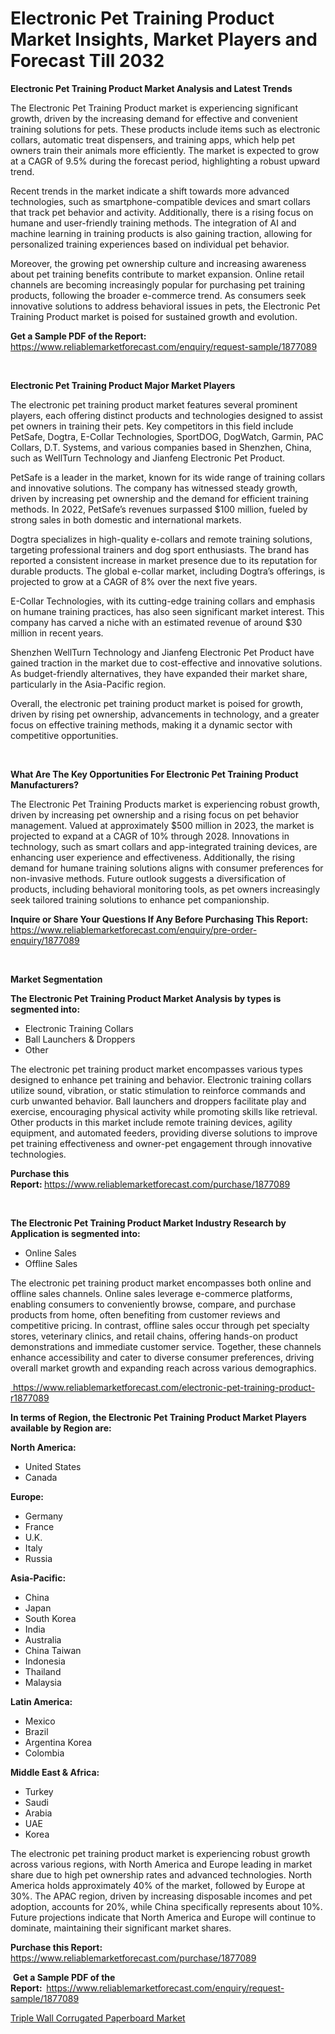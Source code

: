 <p><h1>Electronic Pet Training Product Market Insights, Market Players and Forecast Till 2032</h1></p><p><strong>Electronic Pet Training Product Market Analysis and Latest Trends</strong></p>
<p><p>The Electronic Pet Training Product market is experiencing significant growth, driven by the increasing demand for effective and convenient training solutions for pets. These products include items such as electronic collars, automatic treat dispensers, and training apps, which help pet owners train their animals more efficiently. The market is expected to grow at a CAGR of 9.5% during the forecast period, highlighting a robust upward trend.</p><p>Recent trends in the market indicate a shift towards more advanced technologies, such as smartphone-compatible devices and smart collars that track pet behavior and activity. Additionally, there is a rising focus on humane and user-friendly training methods. The integration of AI and machine learning in training products is also gaining traction, allowing for personalized training experiences based on individual pet behavior.</p><p>Moreover, the growing pet ownership culture and increasing awareness about pet training benefits contribute to market expansion. Online retail channels are becoming increasingly popular for purchasing pet training products, following the broader e-commerce trend. As consumers seek innovative solutions to address behavioral issues in pets, the Electronic Pet Training Product market is poised for sustained growth and evolution.</p></p>
<p><strong>Get a Sample PDF of the Report:&nbsp;</strong> <a href="https://www.reliablemarketforecast.com/enquiry/request-sample/1877089?utm_campaign=2280&utm_medium=2&utm_source=Github&utm_content=ia&utm_term=10022025&utm_id=electronic-pet-training-product">https://www.reliablemarketforecast.com/enquiry/request-sample/1877089</a></p>
<p>&nbsp;</p>
<p><strong>Electronic Pet Training Product Major Market Players</strong></p>
<p><p>The electronic pet training product market features several prominent players, each offering distinct products and technologies designed to assist pet owners in training their pets. Key competitors in this field include PetSafe, Dogtra, E-Collar Technologies, SportDOG, DogWatch, Garmin, PAC Collars, D.T. Systems, and various companies based in Shenzhen, China, such as WellTurn Technology and Jianfeng Electronic Pet Product.</p><p>PetSafe is a leader in the market, known for its wide range of training collars and innovative solutions. The company has witnessed steady growth, driven by increasing pet ownership and the demand for efficient training methods. In 2022, PetSafe’s revenues surpassed $100 million, fueled by strong sales in both domestic and international markets.</p><p>Dogtra specializes in high-quality e-collars and remote training solutions, targeting professional trainers and dog sport enthusiasts. The brand has reported a consistent increase in market presence due to its reputation for durable products. The global e-collar market, including Dogtra’s offerings, is projected to grow at a CAGR of 8% over the next five years.</p><p>E-Collar Technologies, with its cutting-edge training collars and emphasis on humane training practices, has also seen significant market interest. This company has carved a niche with an estimated revenue of around $30 million in recent years.</p><p>Shenzhen WellTurn Technology and Jianfeng Electronic Pet Product have gained traction in the market due to cost-effective and innovative solutions. As budget-friendly alternatives, they have expanded their market share, particularly in the Asia-Pacific region.</p><p>Overall, the electronic pet training product market is poised for growth, driven by rising pet ownership, advancements in technology, and a greater focus on effective training methods, making it a dynamic sector with competitive opportunities.</p></p>
<p>&nbsp;</p>
<p><strong>What Are The Key Opportunities For Electronic Pet Training Product Manufacturers?</strong></p>
<p><p>The Electronic Pet Training Products market is experiencing robust growth, driven by increasing pet ownership and a rising focus on pet behavior management. Valued at approximately $500 million in 2023, the market is projected to expand at a CAGR of 10% through 2028. Innovations in technology, such as smart collars and app-integrated training devices, are enhancing user experience and effectiveness. Additionally, the rising demand for humane training solutions aligns with consumer preferences for non-invasive methods. Future outlook suggests a diversification of products, including behavioral monitoring tools, as pet owners increasingly seek tailored training solutions to enhance pet companionship.</p></p>
<p><strong>Inquire or Share Your Questions If Any Before Purchasing This Report:</strong> <a href="https://www.reliablemarketforecast.com/enquiry/pre-order-enquiry/1877089?utm_campaign=2280&utm_medium=2&utm_source=Github&utm_content=ia&utm_term=10022025&utm_id=electronic-pet-training-product">https://www.reliablemarketforecast.com/enquiry/pre-order-enquiry/1877089</a></p>
<p>&nbsp;</p>
<p><strong>Market Segmentation</strong></p>
<p><strong>The Electronic Pet Training Product Market Analysis by types is segmented into:</strong></p>
<p><ul><li>Electronic Training Collars</li><li>Ball Launchers & Droppers</li><li>Other</li></ul></p>
<p><p>The electronic pet training product market encompasses various types designed to enhance pet training and behavior. Electronic training collars utilize sound, vibration, or static stimulation to reinforce commands and curb unwanted behavior. Ball launchers and droppers facilitate play and exercise, encouraging physical activity while promoting skills like retrieval. Other products in this market include remote training devices, agility equipment, and automated feeders, providing diverse solutions to improve pet training effectiveness and owner-pet engagement through innovative technologies.</p></p>
<p><strong>Purchase this Report:&nbsp;</strong><a href="https://www.reliablemarketforecast.com/purchase/1877089?utm_campaign=2280&utm_medium=2&utm_source=Github&utm_content=ia&utm_term=10022025&utm_id=electronic-pet-training-product">https://www.reliablemarketforecast.com/purchase/1877089</a></p>
<p>&nbsp;</p>
<p><strong>The Electronic Pet Training Product Market Industry Research by Application is segmented into:</strong></p>
<p><ul><li>Online Sales</li><li>Offline Sales</li></ul></p>
<p><p>The electronic pet training product market encompasses both online and offline sales channels. Online sales leverage e-commerce platforms, enabling consumers to conveniently browse, compare, and purchase products from home, often benefiting from customer reviews and competitive pricing. In contrast, offline sales occur through pet specialty stores, veterinary clinics, and retail chains, offering hands-on product demonstrations and immediate customer service. Together, these channels enhance accessibility and cater to diverse consumer preferences, driving overall market growth and expanding reach across various demographics.</p></p>
<p><a href="https://www.reliablemarketforecast.com/electronic-pet-training-product-r1877089?utm_campaign=2280&utm_medium=2&utm_source=Github&utm_content=ia&utm_term=10022025&utm_id=electronic-pet-training-product">&nbsp;https://www.reliablemarketforecast.com/electronic-pet-training-product-r1877089</a></p>
<p><strong>In terms of Region, the Electronic Pet Training Product Market Players available by Region are:</strong></p>
<p>
    <p> <strong> North America: </strong>
        <ul>
            <li>United States</li>
            <li>Canada</li>
        </ul>
        </p> 
    <p> <strong> Europe: </strong>
        <ul>
            <li>Germany</li>
            <li>France</li>
            <li>U.K.</li>
            <li>Italy</li>
            <li>Russia</li>
        </ul>
        </p> 
    <p> <strong> Asia-Pacific: </strong>
        <ul>
            <li>China</li>
            <li>Japan</li>
            <li>South Korea</li>
            <li>India</li>
            <li>Australia</li>
            <li>China Taiwan</li>
            <li>Indonesia</li>
            <li>Thailand</li>
            <li>Malaysia</li>
        </ul>
        </p> 
    <p> <strong> Latin America: </strong>
        <ul>
            <li>Mexico</li>
            <li>Brazil</li>
            <li>Argentina Korea</li>
            <li>Colombia</li>
        </ul>
        </p> 
    <p> <strong> Middle East & Africa: </strong>
        <ul>
            <li>Turkey</li>
            <li>Saudi</li>
            <li>Arabia</li>
            <li>UAE</li>
            <li>Korea</li>
        </ul>
    </p>
    </p>
<p><p>The electronic pet training product market is experiencing robust growth across various regions, with North America and Europe leading in market share due to high pet ownership rates and advanced technologies. North America holds approximately 40% of the market, followed by Europe at 30%. The APAC region, driven by increasing disposable incomes and pet adoption, accounts for 20%, while China specifically represents about 10%. Future projections indicate that North America and Europe will continue to dominate, maintaining their significant market shares.</p></p>
<p><strong>Purchase this Report: </strong><a href="https://www.reliablemarketforecast.com/purchase/1877089?utm_campaign=2280&utm_medium=2&utm_source=Github&utm_content=ia&utm_term=10022025&utm_id=electronic-pet-training-product">https://www.reliablemarketforecast.com/purchase/1877089</a></p>
<p>&nbsp;<strong>Get a Sample PDF of the Report:&nbsp;&nbsp;</strong><a href="https://www.reliablemarketforecast.com/enquiry/request-sample/1877089?utm_campaign=2280&utm_medium=2&utm_source=Github&utm_content=ia&utm_term=10022025&utm_id=electronic-pet-training-product">https://www.reliablemarketforecast.com/enquiry/request-sample/1877089</a></p>
<p><strong></strong></p>
<p><p><a href="https://github.com/pearlinewhite4692/Market-Research-Report-List-1/blob/main/triple-wall-corrugated-paperboard-market.md?utm_campaign=2280&utm_medium=2&utm_source=Github&utm_content=ia&utm_term=10022025&utm_id=electronic-pet-training-product">Triple Wall Corrugated Paperboard Market</a></p></p>